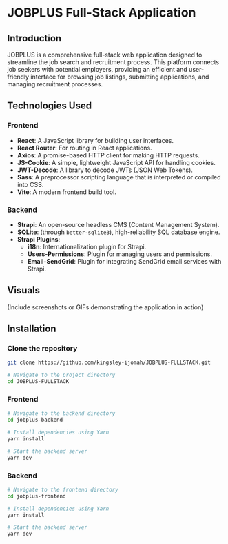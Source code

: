 # JOBPLUS Full-Stack Application

## Introduction
JOBPLUS is a comprehensive full-stack web application designed to streamline the job search and recruitment process. This platform connects job seekers with potential employers, providing an efficient and user-friendly interface for browsing job listings, submitting applications, and managing recruitment processes.

## Technologies Used
### Frontend
- **React**: A JavaScript library for building user interfaces.
- **React Router**: For routing in React applications.
- **Axios**: A promise-based HTTP client for making HTTP requests.
- **JS-Cookie**: A simple, lightweight JavaScript API for handling cookies.
- **JWT-Decode**: A library to decode JWTs (JSON Web Tokens).
- **Sass**: A preprocessor scripting language that is interpreted or compiled into CSS.
- **Vite**: A modern frontend build tool.

### Backend
- **Strapi**: An open-source headless CMS (Content Management System).
- **SQLite**: (through `better-sqlite3`), high-reliability SQL database engine.
- **Strapi Plugins**:
  - **i18n**: Internationalization plugin for Strapi.
  - **Users-Permissions**: Plugin for managing users and permissions.
  - **Email-SendGrid**: Plugin for integrating SendGrid email services with Strapi.

## Visuals
(Include screenshots or GIFs demonstrating the application in action)

## Installation

### Clone the repository
```bash
git clone https://github.com/kingsley-ijomah/JOBPLUS-FULLSTACK.git

# Navigate to the project directory
cd JOBPLUS-FULLSTACK
```

### Frontend
```bash
# Navigate to the backend directory
cd jobplus-backend

# Install dependencies using Yarn
yarn install

# Start the backend server
yarn dev
```

### Backend
```bash
# Navigate to the frontend directory
cd jobplus-frontend

# Install dependencies using Yarn
yarn install

# Start the backend server
yarn dev

```
